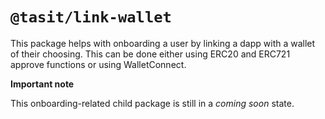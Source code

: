 # `@tasit/link-wallet`

This package helps with onboarding a user by linking a dapp with a wallet of their choosing. This can be done either using ERC20 and ERC721 approve functions or using WalletConnect.

**Important note**

This onboarding-related child package is still in a _coming soon_ state.
